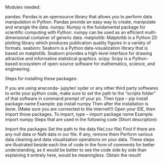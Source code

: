 Modules needed:

pandas: Pandas is an opensource library that allows you to perform data manipulation in Python. Pandas provide an easy way to create, manipulate and wrangle the data.
numpy: Numpy is the fundamental package for scientific computing with Python. numpy can be used as an efficient multi-dimensional container of generic data.
matplotlib: Matplotlib is a Python 2D plotting library which produces publication quality figures in a variety of formats.
seaborn: Seaborn is a Python data-visualization library that is based on matplotlib. Seaborn provides a high-level interface for drawing attractive and informative statistical graphics.
scipy: Scipy is a Python-based ecosystem of open-source software for mathematics, science, and engineering.


Steps for installing these packages:

If you are using anaconda- jupyter/ syder or any other third party softwares to write your python code, make sure to set the path to the “scripts folder” of that software in command prompt of your pc.
Then type – pip install package-name
Example:
pip install numpy
Then after the installation is done. (Make sure you are connected to the internet!!) Open your IDE, then import those packages. To import, type – import package name
Example:
import numpy
Steps that are used in the following code (Short description):

Import the packages
Set the path to the data file(.csv file)
Find if there are any null data or NaN data in our file. If any, remove them
Perform various data cleaning and data visualisation operations on your data. These steps are illustrated beside each line of code in the form of comments for better understanding, as it would be better to see the code side by side than explaining it entirely here, would be meaningless.
Obtain the result!



